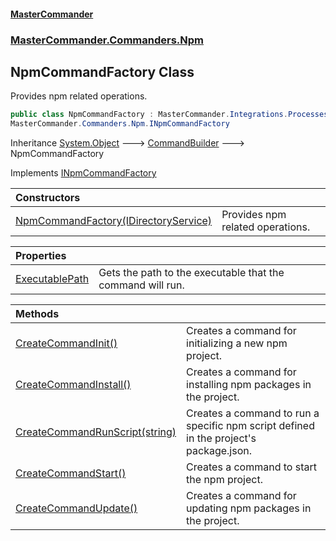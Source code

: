 #### [MasterCommander](MasterCommander.md 'MasterCommander')
### [MasterCommander.Commanders.Npm](MasterCommander.md#MasterCommander.Commanders.Npm 'MasterCommander.Commanders.Npm')

## NpmCommandFactory Class

Provides npm related operations.

```csharp
public class NpmCommandFactory : MasterCommander.Integrations.Processes.CommandBuilder,
MasterCommander.Commanders.Npm.INpmCommandFactory
```

Inheritance [System.Object](https://docs.microsoft.com/en-us/dotnet/api/System.Object 'System.Object') &#129106; [CommandBuilder](CommandBuilder.md 'MasterCommander.Integrations.Processes.CommandBuilder') &#129106; NpmCommandFactory

Implements [INpmCommandFactory](INpmCommandFactory.md 'MasterCommander.Commanders.Npm.INpmCommandFactory')

| Constructors | |
| :--- | :--- |
| [NpmCommandFactory(IDirectoryService)](NpmCommandFactory.NpmCommandFactory(IDirectoryService).md 'MasterCommander.Commanders.Npm.NpmCommandFactory.NpmCommandFactory(MasterCommander.Core.Services.IDirectoryService)') | Provides npm related operations. |

| Properties | |
| :--- | :--- |
| [ExecutablePath](NpmCommandFactory.ExecutablePath.md 'MasterCommander.Commanders.Npm.NpmCommandFactory.ExecutablePath') | Gets the path to the executable that the command will run. |

| Methods | |
| :--- | :--- |
| [CreateCommandInit()](NpmCommandFactory.CreateCommandInit().md 'MasterCommander.Commanders.Npm.NpmCommandFactory.CreateCommandInit()') | Creates a command for initializing a new npm project. |
| [CreateCommandInstall()](NpmCommandFactory.CreateCommandInstall().md 'MasterCommander.Commanders.Npm.NpmCommandFactory.CreateCommandInstall()') | Creates a command for installing npm packages in the project. |
| [CreateCommandRunScript(string)](NpmCommandFactory.CreateCommandRunScript(string).md 'MasterCommander.Commanders.Npm.NpmCommandFactory.CreateCommandRunScript(string)') | Creates a command to run a specific npm script defined in the project's package.json. |
| [CreateCommandStart()](NpmCommandFactory.CreateCommandStart().md 'MasterCommander.Commanders.Npm.NpmCommandFactory.CreateCommandStart()') | Creates a command to start the npm project. |
| [CreateCommandUpdate()](NpmCommandFactory.CreateCommandUpdate().md 'MasterCommander.Commanders.Npm.NpmCommandFactory.CreateCommandUpdate()') | Creates a command for updating npm packages in the project. |
